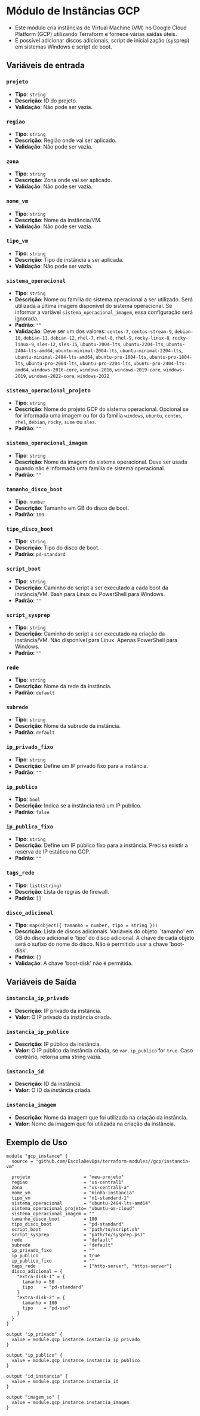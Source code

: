 # Módulo de Instâncias GCP

- Este módulo cria instâncias de Virtual Machine (VM) no Google Cloud Platform (GCP) utilizando Terraform e fornece várias saídas úteis.
- É possível adicionar discos adicionais, script de inicialização (sysprep) em sistemas Windows e script de boot.

## Variáveis de entrada

### `projeto`
- **Tipo**: `string`
- **Descrição**: ID do projeto.
- **Validação**: Não pode ser vazia.

### `regiao`
- **Tipo**: `string`
- **Descrição**: Região onde vai ser aplicado.
- **Validação**: Não pode ser vazia.

### `zona`
- **Tipo**: `string`
- **Descrição**: Zona onde vai ser aplicado.
- **Validação**: Não pode ser vazia.

### `nome_vm`
- **Tipo**: `string`
- **Descrição**: Nome da instância/VM.
- **Validação**: Não pode ser vazia.

### `tipo_vm`
- **Tipo**: `string`
- **Descrição**: Tipo de instância a ser aplicada.
- **Validação**: Não pode ser vazia.

### `sistema_operacional`
- **Tipo**: `string`
- **Descrição**: Nome ou família do sistema operacional a ser utilizado. Será utilizada a última imagem disponível do sistema operacional. Se informar a variável `sistema_operacional_imagem`, essa configuração será ignorada.
- **Padrão**: `""`
- **Validação**: Deve ser um dos valores: `centos-7`, `centos-stream-9`, `debian-10`, `debian-11`, `debian-12`, `rhel-7`, `rhel-8`, `rhel-9`, `rocky-linux-8`, `rocky-linux-9`, `sles-12`, `sles-15`, `ubuntu-2004-lts`, `ubuntu-2204-lts`, `ubuntu-2404-lts-amd64`, `ubuntu-minimal-2004-lts`, `ubuntu-minimal-2204-lts`, `ubuntu-minimal-2404-lts-amd64`, `ubuntu-pro-1604-lts`, `ubuntu-pro-1804-lts`, `ubuntu-pro-2004-lts`, `ubuntu-pro-2204-lts`, `ubuntu-pro-2404-lts-amd64`, `windows-2016-core`, `windows-2016`, `windows-2019-core`, `windows-2019`, `windows-2022-core`, `windows-2022`

### `sistema_operacional_projeto`
- **Tipo**: `string`
- **Descrição**: Nome do projeto GCP do sistema operacional. Opcional se for informada uma imagem ou for da família `windows`, `ubuntu`, `centos`, `rhel`, `debian`, `rocky`, `suse` ou `sles`.
- **Padrão**: `""`

### `sistema_operacional_imagem`
- **Tipo**: `string`
- **Descrição**: Nome da imagem do sistema operacional. Deve ser usada quando não é informada uma família de sistema operacional.
- **Padrão**: `""`

### `tamanho_disco_boot`
- **Tipo**: `number`
- **Descrição**: Tamanho em GB do disco de boot.
- **Padrão**: `100`

### `tipo_disco_boot`
- **Tipo**: `string`
- **Descrição**: Tipo do disco de boot.
- **Padrão**: `pd-standard`

### `script_boot`
- **Tipo**: `string`
- **Descrição**: Caminho do script a ser executado a cada boot da instância/VM. Bash para Linux ou PowerShell para Windows.
- **Padrão**: `""`

### `script_sysprep`
- **Tipo**: `string`
- **Descrição**: Caminho do script a ser executado na criação da instância/VM. Não disponível para Linux. Apenas PowerShell para Windows.
- **Padrão**: `""`

### `rede`
- **Tipo**: `string`
- **Descrição**: Nome da rede da instância.
- **Padrão**: `default`

### `subrede`
- **Tipo**: `string`
- **Descrição**: Nome da subrede da instância.
- **Padrão**: `default`

### `ip_privado_fixo`
- **Tipo**: `string`
- **Descrição**: Define um IP privado fixo para a instância.
- **Padrão**: `""`

### `ip_publico`
- **Tipo**: `bool`
- **Descrição**: Indica se a instância terá um IP público.
- **Padrão**: `false`

### `ip_publico_fixo`
- **Tipo**: `string`
- **Descrição**: Define um IP público fixo para a instância. Precisa existir a reserva de IP estático no GCP.
- **Padrão**: `""`

### `tags_rede`
- **Tipo**: `list(string)`
- **Descrição**: Lista de regras de firewall.
- **Padrão**: `[]`

### `disco_adicional`
- **Tipo**: `map(object({ tamanho = number, tipo = string }))`
- **Descrição**: Lista de discos adicionais. Variáveis do objeto: 'tamanho' em GB do disco adicional e 'tipo' do disco adicional. A chave de cada objeto será o sufixo do nome do disco. Não é permitido usar a chave 'boot-disk'.
- **Padrão**: `{}`
- **Validação**: A chave 'boot-disk' não é permitida.

## Variáveis de Saída

### `instancia_ip_privado`
- **Descrição**: IP privado da instância.
- **Valor**: O IP privado da instância criada.

### `instancia_ip_publico`
- **Descrição**: IP público da instância.
- **Valor**: O IP público da instância criada, se `var.ip_publico` for `true`. Caso contrário, retorna uma string vazia.

### `instancia_id`
- **Descrição**: ID da instância.
- **Valor**: O ID da instância criada.

### `instancia_imagem`
- **Descrição**: Nome da imagem que foi utilizada na criação da instância.
- **Valor**: Nome da imagem que foi utilizada na criação da instância.

## Exemplo de Uso

```hcl
module "gcp_instance" {
  source = "github.com/EscolaDevOps/terraform-modules//gcp/instancia-vm"

  projeto                    = "meu-projeto"
  regiao                     = "us-central1"
  zona                       = "us-central1-a"
  nome_vm                    = "minha-instancia"
  tipo_vm                    = "n1-standard-1"
  sistema_operacional        = "ubuntu-2404-lts-amd64"
  sistema_operacional_projeto= "ubuntu-os-cloud"
  sistema_operacional_imagem = ""
  tamanho_disco_boot         = 100
  tipo_disco_boot            = "pd-standard"
  script_boot                = "path/to/script.sh"
  script_sysprep             = "path/to/sysprep.ps1"
  rede                       = "default"
  subrede                    = "default"
  ip_privado_fixo            = ""
  ip_publico                 = true
  ip_publico_fixo            = ""
  tags_rede                  = ["http-server", "https-server"]
  disco_adicional = {
    "extra-disk-1" = {
      tamanho = 50
      tipo    = "pd-standard"
    }
    "extra-disk-2" = {
      tamanho = 100
      tipo    = "pd-ssd"
    }
  }
}

output "ip_privado" {
  value = module.gcp_instance.instancia_ip_privado
}

output "ip_publico" {
  value = module.gcp_instance.instancia_ip_publico
}

output "id_instancia" {
  value = module.gcp_instance.instancia_id
}

output "imagem_so" {
  value = module.gcp_instance.instancia_imagem
}
```
